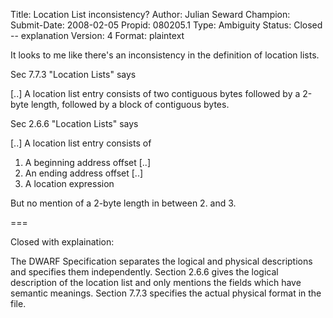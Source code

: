 Title:       Location List inconsistency?
Author:      Julian Seward
Champion:    
Submit-Date: 2008-02-05
Propid:      080205.1
Type:        Ambiguity
Status:      Closed -- explanation
Version:     4
Format:      plaintext

It looks to me like there's an inconsistency in the definition
of location lists.

Sec 7.7.3 "Location Lists" says

  [..] A location list entry consists of two contiguous bytes 
  followed by a 2-byte length, followed by a block of contiguous
  bytes.

Sec 2.6.6 "Location Lists" says

  [..] A location list entry consists of
  1. A beginning address offset [..]
  2. An ending address offset [..]
  3. A location expression

But no mention of a 2-byte length in between 2. and 3.

===

Closed with explaination:

The DWARF Specification separates the logical and physical 
descriptions and specifies them independently.  Section 2.6.6
gives the logical description of the location list and only mentions
the fields which have semantic meanings.  Section 7.7.3 specifies 
the actual physical format in the file.
